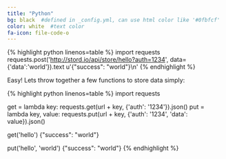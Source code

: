 ```yaml
---
title: "Python"
bg: black  #defined in _config.yml, can use html color like '#0fbfcf'
color: white  #text color
fa-icon: file-code-o
---
```


{% highlight python linenos=table %}
import requests
requests.post('http://stord.io/api/store/hello?auth=1234', data={'data':'world'}).text
u'{"success": "world"}\n'
{% endhighlight %}

Easy! Lets throw together a few functions to store data simply:

{% highlight python linenos=table %}
import requests

get = lambda key: requests.get(url + key, {'auth': '1234'}).json()
put = lambda key, value: requests.put(url + key, {'auth': '1234', 'data': value}).json()

get('hello')
{"success": "world"}

put('hello', 'world')
{"success": "world"}
{% endhighlight %}
